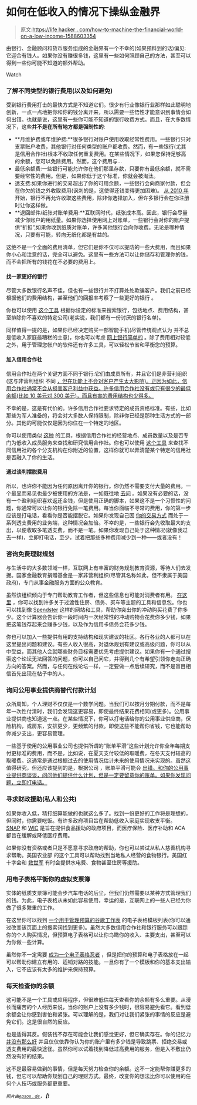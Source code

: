 # 如何在低收入的情况下操纵金融界

> 原文:[https://life hacker . com/how-to-machine-the-financial-world-on-a-low-income-1588603354](https://lifehacker.com/how-to-maneuver-the-financial-world-on-a-low-income-1588603354)

由银行、金融顾问和货币服务组成的金融界有一个不幸的(如果预料到的话)偏见:它迎合有钱人。如果你没有赚很多钱，这里有一些如何照顾自己的方法，甚至可以得到一些你可能不知道的额外帮助。

Watch

### 了解不同类型的银行费用(以及如何避免)

受到银行费用打击的最快方式是不知道它们。很少有行业像银行业那样如此聪明地创新，一点一点地把你和你的钱分离开来，所以需要一些悟性才能意识到事情会如何出错。也就是说，这里有一些你可能不知道的银行收费方式。而且，在大多数情况下，这些**并不是在所有地方都是强制性的**:

*   **月维护费或年维护费:**很多银行对账户使用收取经常性费用。一些银行只对支票账户收费，其他银行对任何类型的账户都收费。然而，有一些银行(尤其是信用合作社)根本不收取任何重复费用。在某些情况下，如果您保持足够高的余额，您可以免除费用。然而，这个费用与…
*   最低余额费:一些银行可能允许你在他们那里存款，只要你有最低余额，就不需要经常性的费用。但是，如果你低于这个标准，你就会被淘汰。
*   透支费:如果你进行的交易超出了你的可用余额，一些银行会向商家付款，但会在你欠的钱之外收取费用(讽刺的是，这使得还钱变得更加困难)。 [从 2010 年](http://www.federalreserve.gov/consumerinfo/wyntk_overdraft.htm) 开始，银行不再允许收取这些费用，除非你选择加入，但许多银行会在你注册时让你这样做。
*   **退回邮件/纸张对账单费用:**互联网时代，纸张成本高。因此，银行会尽量减少你账户的用纸量。如果你选择使用网上对账单，一些银行会对你的账户提供“折扣”,如果你收到纸质对账单，许多其他银行会向你收费。无论是哪种情况，只要有可能，转向无纸化都是有益的。

这绝不是一个全面的费用清单，但它们是你不仅可以提防的一些大费用，而且如果你小心和注意的话，完全可以避免。这里有一些方法可以让你储存和管理你的钱，而不会把所有的钱花在不必要的费用上。

#### 找一家更好的银行

尽管大多数银行名声不佳，但也有一些银行并不打算处处欺骗客户。我们之前已经根据他们的费用结构，甚至他们的回报率考察了一些更好的银行 。

你也可以使用 [这个工具](http://www.findabetterbank.com/) 根据你设定的标准来搜索银行，包括地点、费用结构，甚至排除你不喜欢的特定公司(老实说，我们都有一份讨厌的银行名单)。

同样值得一提的是，如果你已经决定购买一部智能手机(尽管传统观点认为 并不总是低收入家庭最糟糕的主意)，你也可以考虑 [网上银行简单的](http://lifehacker.com/simple-is-banking-2-0-and-weve-got-priority-access-5979785) 。除了费用相对较低之外，用于管理您帐户的软件还有许多工具，可以轻松节省和平衡您的预算。

#### 加入信用合作社

信用合作社在两个关键方面不同于银行:它们由成员所有，并且它们是非营利组织(这与非营利组织 不同 [，但在功能上不会对客户产生太大影响)。正因为如此，信用合作社通常不会从损害客户利益中获益。许多信用合作社没有或只有很少的最低余额(比如 10 美元对 300 美元)，而且有害的费用结构也少得多。](http://en.wikipedia.org/wiki/Credit_union#Not-for-profit_status)

不幸的是，这是有代价的。许多信用合作社要求特定的成员资格标准。有些，比如那些为军人准备的，将会对大多数人保持限制，除非你已经是那种生活方式的一部分。其他的可能仅仅是因为你住在一个特定的地区。

你可以使用类似 [这种](http://www.ncua.gov/dataapps/researchcu/Pages/default.aspx) 的工具，根据信用合作社的经营地点、成员数量以及是否专门为低收入成员服务来查找和研究信用合作社。你也可以使用 [这个工具](http://www.ncua.gov/NCUAMapping/Pages/NCUAGOVMapping.aspx) 来查找不同信用社的各个分支机构在你附近的位置，这样你就可以弄清楚某个特定的信用社是否融入了你的生活。

#### 通过谈判摆脱费用

所以，也许你不能因为任何原因离开你的银行。你仍然不需要支付大量的费用。一个最显而易见也最少被使用的方法是，一如既往地 [去问](http://lifehacker.com/reduce-your-bills-by-just-asking-5127638) 。如果没有必要的话，没有一个盈利组织喜欢返还金钱，但是使用正确的脚本，如果这不是一个习惯性的问题，你通常可以让你的银行免除一笔费用。每当你面临不寻常的费用，你的第一步应该是打电话，看看你是否能摆脱它。如果你发现自己因 [你的交易方式](http://www.forbes.com/sites/halahtouryalai/2013/06/11/yes-banks-are-reordering-your-transactions-and-charging-overdraft-fees/) 而处于一系列透支费用的业务端，这种情况会加倍。不幸的是，一些银行会先收取最大的支出，以便收取多笔透支费，而不是一笔。如果你发现自己处于这种情况(就像我过去一样)，立即打电话，至少，试着把那些多种费用减少到一种——或者没有！

### 咨询免费理财规划

与生活中的大多数领域一样，互联网上有丰富的财务规划教育资源，等待人们去发掘。国家金融教育捐赠基金是一家非营利组织(尽管其名称如此，但不隶属于美国政府)，专门从事金融服务方面的公众教育。

虽然该组织倾向于专门帮助教育工作者，但这些信息也可能对消费者有用。 [在这里](http://www.financialworkshopkits.org/workshops/low-income.aspx) ，你可以找到许多关于过渡性住房、债务、买车等主题的工具和信息包。你也可以找到像 [Spendster](http://www.spendster.org/) 这样的网站和工具，帮助你突出你的冲动购买花费了你多少。这个计算器会告诉你一段时间内一次经常性的冲动购物会花费你多少钱，如果把这笔钱存起来会赚多少钱，以及作为信用卡债务会花多少钱。

你也可以加入一些提供有用的支持结构和现实建议的社区。各行各业的人都可以在这里提出问题和建议。有些人收入很高，对退休规划有建议或高级问题，你可以从中受益，而其他人会就哪些财务目标需要优先考虑提供建议。如果你有一个通过搜索这个论坛无法回答的问题，你可以自己问它，并得到几个有希望引领你走向正确方向的答案。然而，与任何在线论坛一样，一定要做一点后续研究，而不是盲目相信首先出现在帖子中的人。

### 询问公用事业提供商替代付款计划

众所周知，个人理财不仅仅是一个数学问题。当我们可以按月分期付款，而不是每年一次性付清时，我们会发现这更容易，即使最终结果花费相同(或更多)。公用事业提供商也知道这一点。在某些情况下，你可以打电话给你的公用事业供应商，保险机构，或房东，安排更少，更频繁的付款。即使这些不能帮你省钱，它也能帮助你减少支出，更容易管理。

一些基于使用的公用事业公司也提供所谓的“账单平滑”这些计划允许你全年每期支付更标准的费用，而不是，比如说，在夏天支付较低的取暖费，在冬天支付较高的取暖费。这通常是通过根据过去的使用情况估计未来的使用情况来实现的。虽然这值得研究，但还应该提到的是，根据公司 ，账单平滑可能会 [出错。和你的公用事业提供商谈谈，问问他们提供什么计划，但是一定要留意你的账单。如果你发现问题，立即打电话。](http://forums.whirlpool.net.au/archive/1788473)

### 寻求财政援助(私人和公共)

如果你收入低，精打细算能做的也就这么多了。找到一份更好的工作将是理想的，但同时，你需要吃饭。有许多政府项目旨在帮助低收入家庭实现收支平衡。 [SNAP](http://www.fns.usda.gov/snap/supplemental-nutrition-assistance-program-snap) 和 [WIC](http://www.fns.usda.gov/wic/women-infants-and-children-wic) 是旨在提供食品援助的政府项目，而医疗保险、医疗补助和 ACA 都旨在缓解或降低医疗费用。

如果你没有资格或者只是不愿意寻求政府的帮助，你也可以尝试从私人慈善机构寻求帮助。美国农业部 的这个工具可以帮助找到当地私人经营的食物银行。美国红十字会和 [救世军](http://www.salvationarmyusa.org/) 有时会提供水电费、食物甚至住房等援助。

### 用电子表格平衡你的虚拟支票簿

实体的纸质支票簿可能会步汽车电话的后尘，但我们仍然需要以某种方式管理我们的钱。为此，电子表格从未如此容易使用，幸运的是，互联网上的一些人已经为你做了很多繁重的工作。

在这里你可以找到 [一个用于管理预算的谷歌工作表](https://drive.google.com/templates?q=budget&type=spreadsheets&sort=hottest&view=public) 的电子表格模板列表(你可以通过改变该页面上的搜索词找到更多)。虽然大多数信用合作社和银行服务可以跟踪你的个人购买情况，但预算电子表格可以让你鸟瞰你的收入、主要支出，甚至可以为你做一些计算。

虽然你不一定需要 [成为一个电子表格忍者](http://lifehacker.com/four-skills-that-will-turn-you-into-a-spreadsheet-ninj-1525058930) ，但是把你的预算和电子表格放在一起可以帮助你建立有用的、适销对路的技能。一旦你有了一个模板和你的基本支出输入，它不应该有太多的维护来保持预算。

### 每天检查你的余额

这可能不是一个工具或应用程序，但很难低估每天查看你的余额有多么重要。从漫长而痛苦的个人经历来说，当你的账户上没有多少钱时，很容易避免看它。看到低余额会让你感到害怕和紧张。可以理解的是，我们对让我们紧张的事情的反应是避免它们。这是很自然的反应。

也是适得其反。假装钱不存在可能会让我们感觉更好，但它确实存在。你的记忆力 [并没有那么好](http://lifehacker.com/why-your-memory-sucks-and-what-you-can-do-about-it-596782066) 并且仅仅依靠你认为你的账户里有多少钱是导致跳票、拒绝交易或透支费用的最快途径。虽然你可以试着找到降低过高费用的服务，但是入不敷出仍然没有好的结果。

这不是最容易做到的事情，但是每天努力检查你的余额。这不一定能帮你赚更多的钱，但它可以帮助你规划自己的理财方式。最终，改变你的想法比你可以使用的任何个人技巧或服务都更重要。

<small>*照片由*</small>[<small>*epsos . de*</small>](http://www.flickr.com/photos/epsos/8463683689)*，【t*